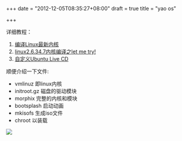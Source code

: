 +++
date = "2012-12-05T08:35:27+08:00"
draft = true
title = "yao os"

+++



详细教程：

1. [编译Linux最新内核](http://zjuedward.blog.51cto.com/1445231/461376)
2. [linux2.6.34.7内核编译之let me try!](http://www.lupaworld.com/home-space-uid-434382-do-blog-id-230972.html)
3. [自定义Ubuntu Live CD](http://blog.csdn.net/liujixin8/article/details/4418526)

顺便介绍一下文件:

* vmlinuz 即linux内核
* initroot.gz 磁盘的驱动模块
* morphix 完整的内核和模块
* bootsplash 启动动画
* mkisofs 生成iso文件
* chroot 以装载


![](/images/yaoos_by_tobe.jpg)